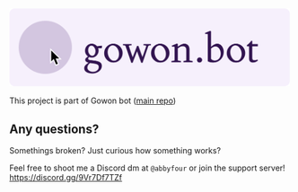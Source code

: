<img src="gowon.bot Banner.png" alt="gowon.bot" width="500"/>

This project is part of Gowon bot ([main repo](https://github.com/jivison/gowon))

## Any questions?

Somethings broken? Just curious how something works?

Feel free to shoot me a Discord dm at `@abbyfour`
or join the support server! https://discord.gg/9Vr7Df7TZf
